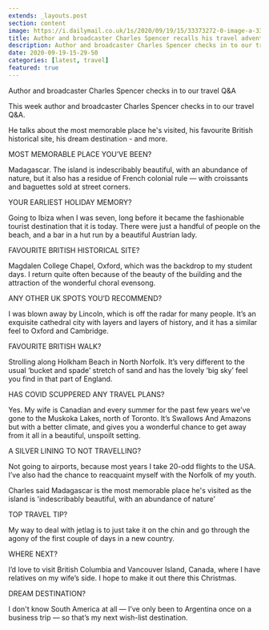 ```yaml
---
extends: _layouts.post
section: content
image: https://i.dailymail.co.uk/1s/2020/09/19/15/33373272-0-image-a-33_1600525244808.jpg 
title: Author and broadcaster Charles Spencer recalls his travel adventures 
description: Author and broadcaster Charles Spencer checks in to our travel Q&A. He talks about the most memorable place hes visited, his favourite British historical site, his dream destination - and more. 
date: 2020-09-19-15-29-50 
categories: [latest, travel] 
featured: true 
--- 
```

Author and broadcaster Charles Spencer checks in to our travel Q&A

This week author and broadcaster Charles Spencer checks in to our travel Q&A.

He talks about the most memorable place he's visited, his favourite British historical site, his dream destination - and more.

MOST MEMORABLE PLACE YOU’VE BEEN?

Madagascar. The island is indescribably beautiful, with an abundance of nature, but it also has a residue of French colonial rule — with croissants and baguettes sold at street corners.

YOUR EARLIEST HOLIDAY MEMORY?

Going to Ibiza when I was seven, long before it became the fashionable tourist destination that it is today. There were just a handful of people on the beach, and a bar in a hut run by a beautiful Austrian lady.

FAVOURITE BRITISH HISTORICAL SITE?

Magdalen College Chapel, Oxford, which was the backdrop to my student days. I return quite often because of the beauty of the building and the attraction of the wonderful choral evensong.

ANY OTHER UK SPOTS YOU’D RECOMMEND?

I was blown away by Lincoln, which is off the radar for many people. It’s an exquisite cathedral city with layers and layers of history, and it has a similar feel to Oxford and Cambridge.

FAVOURITE BRITISH WALK?

Strolling along Holkham Beach in North Norfolk. It’s very different to the usual ‘bucket and spade’ stretch of sand and has the lovely ‘big sky’ feel you find in that part of England.

HAS COVID SCUPPERED ANY TRAVEL PLANS?

Yes. My wife is Canadian and every summer for the past few years we’ve gone to the Muskoka Lakes, north of Toronto. It’s Swallows And Amazons but with a better climate, and gives you a wonderful chance to get away from it all in a beautiful, unspoilt setting.

A SILVER LINING TO NOT TRAVELLING?

Not going to airports, because most years I take 20-odd flights to the USA. I’ve also had the chance to reacquaint myself with the Norfolk of my youth.

Charles said Madagascar is the most memorable place he's visited as the island is 'indescribably beautiful, with an abundance of nature'

TOP TRAVEL TIP?

My way to deal with jetlag is to just take it on the chin and go through the agony of the first couple of days in a new country.

WHERE NEXT?

I’d love to visit British Columbia and Vancouver Island, Canada, where I have relatives on my wife’s side. I hope to make it out there this Christmas.

DREAM DESTINATION?

I don't know South America at all — I’ve only been to Argentina once on a business trip — so that’s my next wish-list destination.

